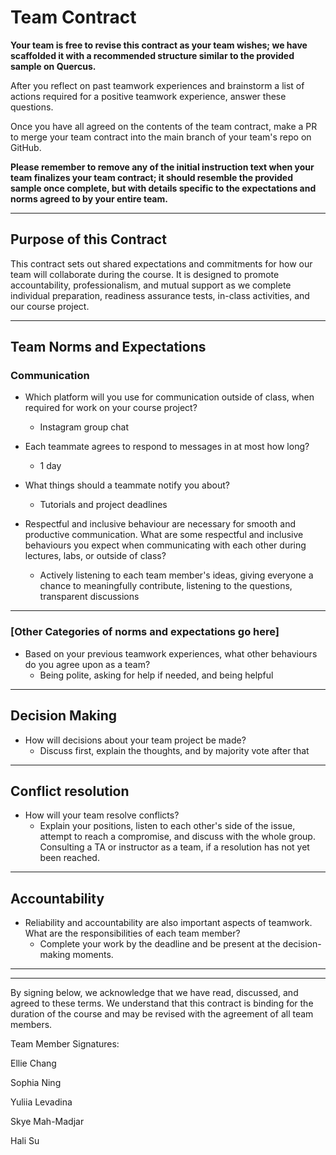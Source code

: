 # Team Contract

**Your team is free to revise this contract as your team wishes; we have scaffolded it with a recommended structure similar to the provided sample on Quercus.**

After you reflect on past teamwork experiences and brainstorm a list of actions required for a positive teamwork experience, answer these questions. 

Once you have all agreed on the contents of the team contract, make a PR to merge your team contract into the main branch of your team's repo on GitHub.

**Please remember to remove any of the initial instruction text when your team finalizes your team contract; it should resemble the provided sample once complete, but with details specific to the expectations and norms agreed to by your entire team.**

---
## Purpose of this Contract

This contract sets out shared expectations and commitments for how our team will collaborate during the course. It is designed to promote accountability, professionalism, and mutual support as we complete individual preparation, readiness assurance tests, in-class activities, and our course project.

---
## Team Norms and Expectations

### Communication

* Which platform will you use for communication outside of class, when required for work on your course project?
  - Instagram group chat
  
* Each teammate agrees to respond to messages in at most how long?
  - 1 day 

* What things should a teammate notify you about?
  - Tutorials and project deadlines

* Respectful and inclusive behaviour are necessary for smooth and productive communication. What are some respectful and inclusive behaviours you expect when communicating with each other during lectures, labs, or outside of class?
  - Actively listening to each team member's ideas, giving everyone a chance to meaningfully contribute, listening to the questions, transparent discussions

---

### [Other Categories of norms and expectations go here]

* Based on your previous teamwork experiences, what other behaviours do you agree upon as a team?
    - Being polite, asking for help if needed, and being helpful

---

## Decision Making

* How will decisions about your team project be made?
    - Discuss first, explain the thoughts, and by majority vote after that

---
## Conflict resolution

* How will your team resolve conflicts?
  - Explain your positions, listen to each other's side of the issue, attempt to reach a compromise, and discuss with the whole group. Consulting a TA or instructor as a team, if a resolution has not yet been reached.

---

## Accountability

* Reliability and accountability are also important aspects of teamwork. What are the responsibilities of each team member?
  - Complete your work by the deadline and be present at the decision-making moments.

---

---

By signing below, we acknowledge that we have read, discussed, and agreed to these terms. We understand that this contract is binding for the duration of the course and may be revised with the agreement of all team members.

Team Member Signatures:

Ellie Chang

Sophia Ning

Yuliia Levadina

Skye Mah-Madjar

Hali Su
